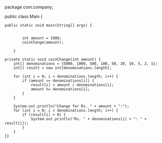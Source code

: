package com.company;

public class Main {

    public static void main(String[] args) {


            int amount = 1988;
            coinChange(amount);

        }

    private static void coinChange(int amount) {
        int[] denominations = {5000, 1000, 500, 100, 50, 20, 10, 5, 2, 1};
        int[] result = new int[denominations.length];

        for (int i = 0; i < denominations.length; i++) {
            if (amount >= denominations[i]) {
                result[i] = amount / denominations[i];
                amount %= denominations[i];
            }
        }

        System.out.println("Change for Rs. " + amount + ":");
        for (int i = 0; i < denominations.length; i++) {
            if (result[i] > 0) {
                System.out.println("Rs. " + denominations[i] + ": " + result[i]);
            }
        }
    }}

